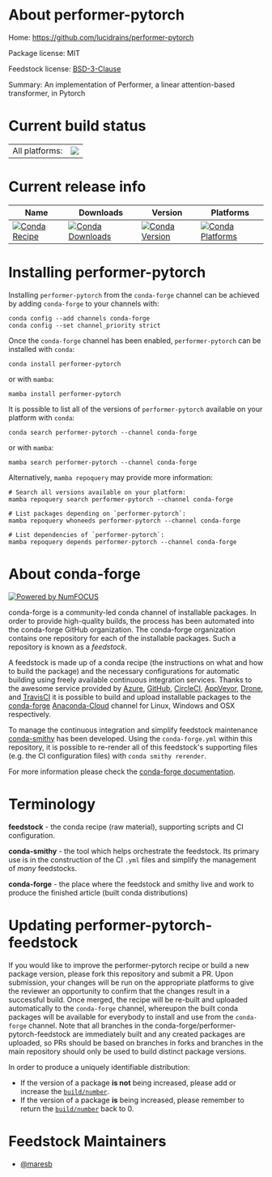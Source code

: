 About performer-pytorch
=======================

Home: https://github.com/lucidrains/performer-pytorch

Package license: MIT

Feedstock license: [BSD-3-Clause](https://github.com/conda-forge/performer-pytorch-feedstock/blob/main/LICENSE.txt)

Summary: An implementation of Performer, a linear attention-based transformer, in Pytorch

Current build status
====================


<table><tr><td>All platforms:</td>
    <td>
      <a href="https://dev.azure.com/conda-forge/feedstock-builds/_build/latest?definitionId=17353&branchName=main">
        <img src="https://dev.azure.com/conda-forge/feedstock-builds/_apis/build/status/performer-pytorch-feedstock?branchName=main">
      </a>
    </td>
  </tr>
</table>

Current release info
====================

| Name | Downloads | Version | Platforms |
| --- | --- | --- | --- |
| [![Conda Recipe](https://img.shields.io/badge/recipe-performer--pytorch-green.svg)](https://anaconda.org/conda-forge/performer-pytorch) | [![Conda Downloads](https://img.shields.io/conda/dn/conda-forge/performer-pytorch.svg)](https://anaconda.org/conda-forge/performer-pytorch) | [![Conda Version](https://img.shields.io/conda/vn/conda-forge/performer-pytorch.svg)](https://anaconda.org/conda-forge/performer-pytorch) | [![Conda Platforms](https://img.shields.io/conda/pn/conda-forge/performer-pytorch.svg)](https://anaconda.org/conda-forge/performer-pytorch) |

Installing performer-pytorch
============================

Installing `performer-pytorch` from the `conda-forge` channel can be achieved by adding `conda-forge` to your channels with:

```
conda config --add channels conda-forge
conda config --set channel_priority strict
```

Once the `conda-forge` channel has been enabled, `performer-pytorch` can be installed with `conda`:

```
conda install performer-pytorch
```

or with `mamba`:

```
mamba install performer-pytorch
```

It is possible to list all of the versions of `performer-pytorch` available on your platform with `conda`:

```
conda search performer-pytorch --channel conda-forge
```

or with `mamba`:

```
mamba search performer-pytorch --channel conda-forge
```

Alternatively, `mamba repoquery` may provide more information:

```
# Search all versions available on your platform:
mamba repoquery search performer-pytorch --channel conda-forge

# List packages depending on `performer-pytorch`:
mamba repoquery whoneeds performer-pytorch --channel conda-forge

# List dependencies of `performer-pytorch`:
mamba repoquery depends performer-pytorch --channel conda-forge
```


About conda-forge
=================

[![Powered by
NumFOCUS](https://img.shields.io/badge/powered%20by-NumFOCUS-orange.svg?style=flat&colorA=E1523D&colorB=007D8A)](https://numfocus.org)

conda-forge is a community-led conda channel of installable packages.
In order to provide high-quality builds, the process has been automated into the
conda-forge GitHub organization. The conda-forge organization contains one repository
for each of the installable packages. Such a repository is known as a *feedstock*.

A feedstock is made up of a conda recipe (the instructions on what and how to build
the package) and the necessary configurations for automatic building using freely
available continuous integration services. Thanks to the awesome service provided by
[Azure](https://azure.microsoft.com/en-us/services/devops/), [GitHub](https://github.com/),
[CircleCI](https://circleci.com/), [AppVeyor](https://www.appveyor.com/),
[Drone](https://cloud.drone.io/welcome), and [TravisCI](https://travis-ci.com/)
it is possible to build and upload installable packages to the
[conda-forge](https://anaconda.org/conda-forge) [Anaconda-Cloud](https://anaconda.org/)
channel for Linux, Windows and OSX respectively.

To manage the continuous integration and simplify feedstock maintenance
[conda-smithy](https://github.com/conda-forge/conda-smithy) has been developed.
Using the ``conda-forge.yml`` within this repository, it is possible to re-render all of
this feedstock's supporting files (e.g. the CI configuration files) with ``conda smithy rerender``.

For more information please check the [conda-forge documentation](https://conda-forge.org/docs/).

Terminology
===========

**feedstock** - the conda recipe (raw material), supporting scripts and CI configuration.

**conda-smithy** - the tool which helps orchestrate the feedstock.
                   Its primary use is in the construction of the CI ``.yml`` files
                   and simplify the management of *many* feedstocks.

**conda-forge** - the place where the feedstock and smithy live and work to
                  produce the finished article (built conda distributions)


Updating performer-pytorch-feedstock
====================================

If you would like to improve the performer-pytorch recipe or build a new
package version, please fork this repository and submit a PR. Upon submission,
your changes will be run on the appropriate platforms to give the reviewer an
opportunity to confirm that the changes result in a successful build. Once
merged, the recipe will be re-built and uploaded automatically to the
`conda-forge` channel, whereupon the built conda packages will be available for
everybody to install and use from the `conda-forge` channel.
Note that all branches in the conda-forge/performer-pytorch-feedstock are
immediately built and any created packages are uploaded, so PRs should be based
on branches in forks and branches in the main repository should only be used to
build distinct package versions.

In order to produce a uniquely identifiable distribution:
 * If the version of a package **is not** being increased, please add or increase
   the [``build/number``](https://docs.conda.io/projects/conda-build/en/latest/resources/define-metadata.html#build-number-and-string).
 * If the version of a package **is** being increased, please remember to return
   the [``build/number``](https://docs.conda.io/projects/conda-build/en/latest/resources/define-metadata.html#build-number-and-string)
   back to 0.

Feedstock Maintainers
=====================

* [@maresb](https://github.com/maresb/)

